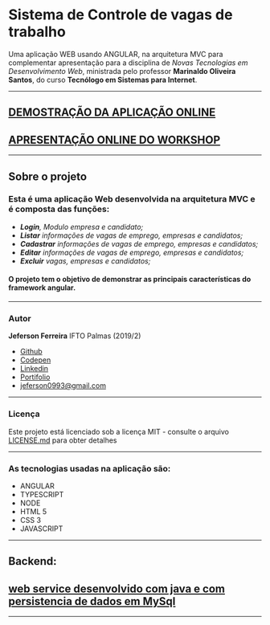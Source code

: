 # Sistema de Controle de vagas de trabalho

Uma aplicação WEB usando ANGULAR, na arquitetura MVC para complementar apresentação para a disciplina de *Novas Tecnologias em Desenvolvimento Web*, ministrada pelo professor **Marinaldo Oliveira Santos**, do curso **Tecnólogo em Sistemas para Internet**.

***
## [DEMOSTRAÇÃO DA APLICAÇÃO ONLINE](https://jeferson0993.github.io/angularjs)

## [APRESENTAÇÃO ONLINE DO WORKSHOP](http://bit.do/angularjf)
***

## Sobre o projeto

### Esta é uma aplicação Web desenvolvida na arquitetura MVC e é composta das funções:

* ***Login**, Modulo empresa e candidato;*
* ***Listar** informações de vagas de emprego, empresas e candidatos;*
* ***Cadastrar** informações de vagas de emprego, empresas e candidatos;*
* ***Editar** informações de vagas de emprego, empresas e candidatos;*
* ***Excluir** vagas, empresas e candidatos;*

#### O projeto tem o objetivo de demonstrar as principais características do framework angular.

***

### Autor

**Jeferson Ferreira** IFTO Palmas (2019/2)

* [Github](https://github.com/jeferson0993)
* [Codepen](https://codepen.io/jeferson0993)
* [Linkedin](https://www.linkedin.com/in/jeferson-ferreira-4a036b143)
* [Portifolio](http://www.jeferson.ml)
* jeferson0993@gmail.com

---

### Licença
Este projeto está licenciado sob a licença MIT - consulte o arquivo [LICENSE.md](LICENSE) para obter detalhes

---

### As tecnologias usadas na aplicação são:

* ANGULAR
* TYPESCRIPT
* NODE
* HTML 5
* CSS 3
* JAVASCRIPT

---

## Backend:

## [web service desenvolvido com java e com persistencia de dados em MySql](https://github.com/jeferson0993/Web-Service-REST-java)

---
